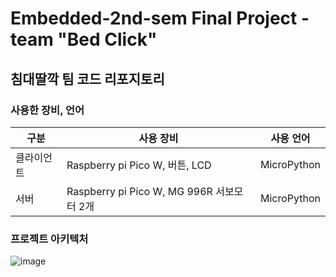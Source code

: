 # Embedded-2nd-sem Final Project - team "Bed Click"

## 침대딸깍 팀 코드 리포지토리

### 사용한 장비, 언어

|구분|사용 장비|사용 언어|
|---|---|---|
|클라이언트|Raspberry pi Pico W, 버튼, LCD|MicroPython|
|서버|Raspberry pi Pico W, MG 996R 서보모터 2개|MicroPython|


### 프로젝트 아키텍처

![image](https://github.com/user-attachments/assets/9544bc81-e1b1-4823-b06f-14493aecac85)

